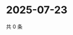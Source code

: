 # 2025-07-23

共 0 条

<!-- BEGIN ZHIHUVIDEO -->
<!-- 最后更新时间 Wed Jul 23 2025 17:18:00 GMT+0800 (China Standard Time) -->

<!-- END ZHIHUVIDEO -->
